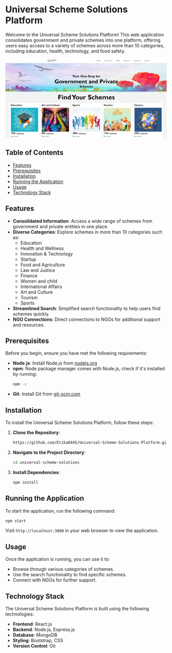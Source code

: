 # Universal Scheme Solutions Platform

Welcome to the Universal Scheme Solutions Platform! This web application consolidates government and private schemes into one platform, offering users easy access to a variety of schemes across more than 10 categories, including education, health, technology, and food safety.

![Universal Scheme Solutions Platform Web Application](schemes.png)

## Table of Contents
- [Features](#features)
- [Prerequisites](#prerequisites)
- [Installation](#installation)
- [Running the Application](#running-the-application)
- [Usage](#usage)
- [Technology Stack](#technology-stack)

## Features

- **Consolidated Information**: Access a wide range of schemes from government and private entities in one place.
- **Diverse Categories**: Explore schemes in more than 10 categories such as:
  - Education
  - Health and Wellness
  - Innovation & Technology
  - Startup
  - Food and Agriculture
  - Law and Justice
  - Finance
  - Women and child
  - International Affairs
  - Art and Culture
  - Tourism
  - Sports
- **Streamlined Search**: Simplified search functionality to help users find schemes quickly.
- **NGO Connections**: Direct connections to NGOs for additional support and resources.

## Prerequisites

Before you begin, ensure you have met the following requirements:
- **Node.js**: Install Node.js from [nodejs.org](https://nodejs.org/)
- **npm**: Node package manager comes with Node.js, check if it's installed by running:
    ```bash
    npm -v
    ```
- **Git**: Install Git from [git-scm.com](https://git-scm.com/)

## Installation

To install the Universal Scheme Solutions Platform, follow these steps:

1. **Clone the Repository**:
    ```bash
    https://github.com/Etika8445/Universal-Scheme-Solutions-Platform.git
    ```
2. **Navigate to the Project Directory**:
    ```bash
    cd universal-scheme-solutions
    ```
3. **Install Dependencies**:
    ```bash
    npm install
    ```

## Running the Application

To start the application, run the following command:

```bash
npm start
```
Visit `http://localhost:3000` in your web browser to view the application.

## Usage

Once the application is running, you can use it to:

- Browse through various categories of schemes.
- Use the search functionality to find specific schemes.
- Connect with NGOs for further support.

## Technology Stack

The Universal Scheme Solutions Platform is built using the following technologies:

- **Frontend**: React.js
- **Backend**: Node.js, Express.js
- **Database**: MongoDB
- **Styling**: Bootstrap, CSS
- **Version Control**: Git

